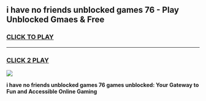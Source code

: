 
## i have no friends unblocked games 76 - Play Unblocked Gmaes & Free
<h3>
<a href="https://premium.freeplayer.one?title=i_have_no_friends_unblocked_games_76&ref=19F">CLICK TO PLAY</a></h3>
<hr>

<h3>
<a href="https://premium.freeplayer.one?title=i_have_no_friends_unblocked_games_76&ref=19F">CLICK 2 PLAY</a>
  
</h3>

<a href="https://premium.freeplayer.one?title=i_have_no_friends_unblocked_games_76&ref=19F/"><img src="https://clearcache.store/games.png"></a>


**i have no friends unblocked games 76 games unblocked: Your Gateway to Fun and Accessible Online Gaming**
